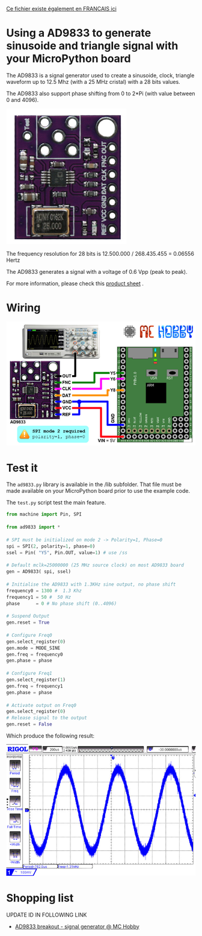 [Ce fichier existe également en FRANCAIS ici](readme.md)

# Using a AD9833 to generate sinusoide and triangle signal with your MicroPython board

The AD9833 is a signal generator used to create a sinusoide, clock, triangle waveform up to 12.5 Mhz (with a 25 MHz cristal) with a 28 bits values.

The AD9833 also support phase shifting from 0 to 2*Pi (with value between 0 and 4096).

![AD9833 breakout](docs/_static/ad9833.jpg)

The frequency resolution for 28 bits is 12.500.000 / 268.435.455 = 0.06556 Hertz

The AD9833 generates a signal with a voltage of 0.6 Vpp (peak to peak).

For more information, please check this [product sheet](http://shop.mchobby.be/product.php?id_product=1689) .

# Wiring

![Wire the AD9833 to Pyboard](docs/_static/ad9833-to-pyboard.jpg)

# Test it

The `ad9833.py` library is available in the /lib subfolder. That file must be made available on your MicroPython board prior to use the example code.

The `test.py` script test the main feature.

``` python
from machine import Pin, SPI

from ad9833 import *

# SPI must be initialized on mode 2 -> Polarity=1, Phase=0
spi = SPI(2, polarity=1, phase=0)
ssel = Pin( "Y5", Pin.OUT, value=1) # use /ss

# Default mclk=25000000 (25 MHz source clock) on most AD9833 board
gen = AD9833( spi, ssel)

# Initialise the AD9833 with 1.3KHz sine output, no phase shift
frequency0 = 1300 #  1.3 Khz
frequency1 = 50 #  50 Hz
phase      = 0 # No phase shift (0..4096)

# Suspend Output
gen.reset = True

# Configure Freq0
gen.select_register(0)
gen.mode = MODE_SINE
gen.freq = frequency0
gen.phase = phase

# Configure Freq1
gen.select_register(1)
gen.freq = frequency1
gen.phase = phase

# Activate output on Freq0
gen.select_register(0)
# Release signal to the output
gen.reset = False
```
Which produce the following result:

![Breakout AD9833](docs/_static/ad9833_1300hz.jpg)

# Shopping list
UPDATE ID IN FOLLOWING LINK

* [AD9833 breakout - signal generator @ MC Hobby](http://shop.mchobby.be/product.php?id_product=1689)

